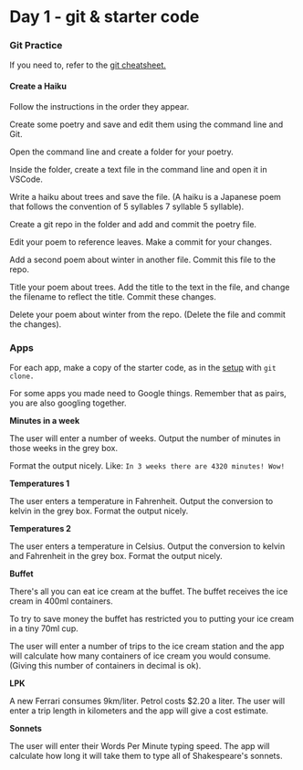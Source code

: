 # Day 1 - git & starter code

### Git Practice

If you need to, refer to the [git cheatsheet.](../../2-organising-and-managing-code-files/2-2-git.md#cheat-sheet)

#### Create a Haiku

Follow the instructions in the order they appear. 

Create some poetry and save and edit them using the command line and Git.

Open the command line and create a folder for your poetry.

Inside the folder, create a text file in the command line and open it in VSCode.

Write a haiku about trees and save the file. \(A haiku is a Japanese poem that follows the convention of 5 syllables 7 syllable 5 syllable\).

Create a git repo in the folder and add and commit the poetry file.

Edit your poem to reference leaves. Make a commit for your changes.

Add a second poem about winter in another file. Commit this file to the repo.

Title your poem about trees. Add the title to the text in the file, and change the filename to reflect the title. Commit these changes.

Delete your poem about winter from the repo. \(Delete the file and commit the changes\).

### Apps

For each app, make a copy of the starter code, as in the [setup](https://swe101.rocketacademy.co/4-getting-started-with-code/4-2-our-first-program#setup) with `git clone.`

For some apps you made need to Google things. Remember that as pairs, you are also googling together.

**Minutes in a week**

The user will enter a number of weeks. Output the number of minutes in those weeks in the grey box.

Format the output nicely. Like: `In 3 weeks there are 4320 minutes! Wow!`

**Temperatures 1**

The user enters a temperature in Fahrenheit. Output the conversion to kelvin in the grey box. Format the output nicely.

**Temperatures 2**

The user enters a temperature in Celsius. Output the conversion to kelvin and Fahrenheit in the grey box. Format the output nicely.

**Buffet**

There's all you can eat ice cream at the buffet. The buffet receives the ice cream in 400ml containers.

To try to save money the buffet has restricted you to putting your ice cream in a tiny 70ml cup.

The user will enter a number of trips to the ice cream station and the app will calculate how many containers of ice cream you would consume. \(Giving this number of containers in decimal is ok\).

**LPK**

A new Ferrari consumes 9km/liter. Petrol costs $2.20 a liter. The user will enter a trip length in kilometers and the app will give a cost estimate.

**Sonnets**

The user will enter their Words Per Minute typing speed. The app will calculate how long it will take them to type all of Shakespeare's sonnets.



